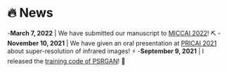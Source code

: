 # 🔥 News

-**March 7, 2022** | We have submitted our manuscript to [MICCAI 2022](https://conferences.miccai.org/2022/en/)! ⛏️
-**November 10, 2021** | We have given an oral presentation at [PRICAI 2021](https://link.springer.com/chapter/10.1007/978-3-030-89363-7_35) about super-resolution of infrared images! ⚡
-**September 9, 2021** | I released the [training code of PSRGAN](https://github.com/yongsongH/Infrared-Image_PSRGAN)! 🎉
